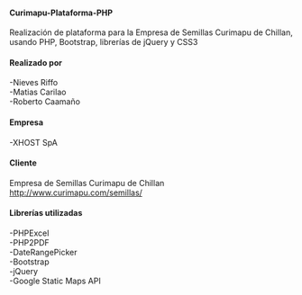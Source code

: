 #### Curimapu-Plataforma-PHP
Realización de plataforma para la Empresa de Semillas Curimapu de Chillan, usando PHP, Bootstrap, librerías de jQuery y CSS3

#### Realizado por
-Nieves Riffo<br>
-Matias Carilao<br>
-Roberto Caamaño<br>

#### Empresa
-XHOST SpA

#### Cliente
Empresa de Semillas Curimapu de Chillan<br>
http://www.curimapu.com/semillas/

#### Librerías utilizadas
-PHPExcel<br>
-PHP2PDF<br>
-DateRangePicker<br>
-Bootstrap<br>
-jQuery<br>
-Google Static Maps API
